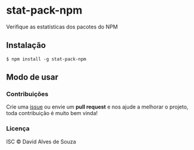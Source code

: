 # stat-pack-npm

Verifique as estatísticas dos pacotes do NPM

## Instalação

```shell
$ npm install -g stat-pack-npm
```

## Modo de usar

<!-- ```shell
$ tempo <cidade>
$ tempo São Paulo
``` -->

### Contribuições

Crie uma [issue](https://github.com/davidalves1/stat-pack-npm/issues/new) ou envie um **pull request** e nos ajude a melhorar o projeto, toda contribuição é muito bem vinda!

### Licença

ISC © David Alves de Souza